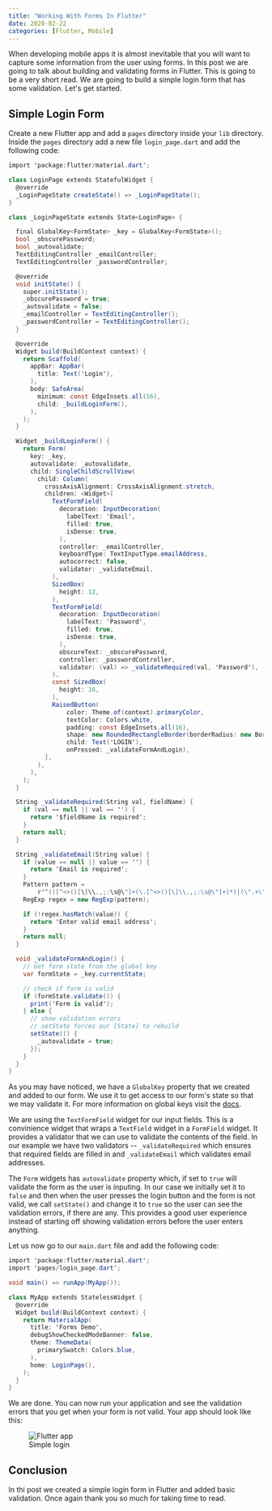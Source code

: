 ```yaml
---
title: "Working With Forms In Flutter"
date: 2020-02-22
categories: [Flutter, Mobile]
---
```


When developing mobile apps it is almost inevitable that you will want to capture some information from the user using forms. In this post we are going to talk about building and validating forms in Flutter. This is going to be a very short read. We are going to build a simple login form that has some validation. Let's get started.

## Simple Login Form

Create a new Flutter app and add a `pages` directory inside your `lib` directory. Inside the `pages` directory add a new file `login_page.dart` and add the following code:

```csharp
import 'package:flutter/material.dart';

class LoginPage extends StatefulWidget {
  @override
  _LoginPageState createState() => _LoginPageState();
}

class _LoginPageState extends State<LoginPage> {

  final GlobalKey<FormState> _key = GlobalKey<FormState>();
  bool _obscurePassword;
  bool _autovalidate;
  TextEditingController _emailController;
  TextEditingController _passwordController;

  @override
  void initState() {
    super.initState();
    _obscurePassword = true;
    _autovalidate = false;
    _emailController = TextEditingController();
    _passwordController = TextEditingController();
  }

  @override
  Widget build(BuildContext context) {
    return Scaffold(
      appBar: AppBar(
        title: Text('Login'),
      ),
      body: SafeArea(
        minimum: const EdgeInsets.all(16),
        child: _buildLoginForm(),
      ),
    );
  }

  Widget _buildLoginForm() {
    return Form(
      key: _key,
      autovalidate: _autovalidate,
      child: SingleChildScrollView(
        child: Column(
          crossAxisAlignment: CrossAxisAlignment.stretch,
          children: <Widget>[
            TextFormField(
              decoration: InputDecoration(
                labelText: 'Email',
                filled: true,
                isDense: true,
              ),
              controller: _emailController,
              keyboardType: TextInputType.emailAddress,
              autocorrect: false,
              validator: _validateEmail,
            ),
            SizedBox(
              height: 12,
            ),
            TextFormField(
              decoration: InputDecoration(
                labelText: 'Password',
                filled: true,
                isDense: true,
              ),
              obscureText: _obscurePassword,
              controller: _passwordController,
              validator: (val) => _validateRequired(val, 'Password'),
            ),
            const SizedBox(
              height: 16,
            ),
            RaisedButton(
                color: Theme.of(context).primaryColor,
                textColor: Colors.white,
                padding: const EdgeInsets.all(16),
                shape: new RoundedRectangleBorder(borderRadius: new BorderRadius.circular(8.0)),
                child: Text('LOGIN'),
                onPressed: _validateFormAndLogin),
          ],
        ),
      ),
    );
  }

  String _validateRequired(String val, fieldName) {
    if (val == null || val == '') {
      return '$fieldName is required';
    }
    return null;
  }

  String _validateEmail(String value) {
    if (value == null || value == '') {
      return 'Email is required';
    }
    Pattern pattern =
        r'^(([^<>()[\]\\.,;:\s@\"]+(\.[^<>()[\]\\.,;:\s@\"]+)*)|(\".+\"))@((\[[0-9]{1,3}\.[0-9]{1,3}\.[0-9]{1,3}\.[0-9]{1,3}\])|(([a-zA-Z\-0-9]+\.)+[a-zA-Z]{2,}))$';
    RegExp regex = new RegExp(pattern);

    if (!regex.hasMatch(value)) {
      return 'Enter valid email address';
    }
    return null;
  }

  void _validateFormAndLogin() {
    // Get form state from the global key
    var formState = _key.currentState;

    // check if form is valid
    if (formState.validate()) {
      print('Form is valid');
    } else {
      // show validation errors
      // setState forces our [State] to rebuild
      setState(() {
        _autovalidate = true;
      });
    }
  }
}

```

As you may have noticed, we have a `GlobalKey` property that we created and added to our form. We use it to get access to our form's state so that we may validate it. For more information on global keys visit the [docs](https://api.flutter.dev/flutter/widgets/GlobalKey-class.html).

We are using the `TextFormField` widget for our input fields. This is a convinience widget that wraps a `TextField` widget in a `FormField` widget. It provides a validator that we can use to validate the contents of the field. In our example we have two validators -- `_validateRequired` which ensures that required fields are filled in and `_validateEmail` which validates email addresses.

The `Form` widgets has `autovalidate` property which, if set to `true` will validate the form as the user is inputing. In our case we initially set it to `false` and then when the user presses the login button and the form is not valid, we call `setState()` and change it to `true` so the user can see the validation errors, if there are any. This provides a good user experience instead of starting off showing validation errors before the user enters anything.

Let us now go to our `main.dart` file and add the following code:

```csharp
import 'package:flutter/material.dart';
import 'pages/login_page.dart';

void main() => runApp(MyApp());

class MyApp extends StatelessWidget {
  @override
  Widget build(BuildContext context) {
    return MaterialApp(
      title: 'Forms Demo',
      debugShowCheckedModeBanner: false,
      theme: ThemeData(
        primarySwatch: Colors.blue,
      ),
      home: LoginPage(),
    );
  }
}

```

We are done. You can now run your application and see the validation errors that you get when your form is not valid. Your app should look like this:

<figure>
<img src="{{ site.baseurl }}/images/flutter/login.png" alt="Flutter app">
<figcaption>Simple login</figcaption>
</figure>

## Conclusion

In thi post we created a simple login form in Flutter and added basic validation. Once again thank you so much for taking time to read.
